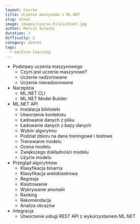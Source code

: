 ```yaml
---
layout: Course
title: Uczenie maszynowe z ML.NET
slug: mlnet
image: images/course-tiles/mlnet.jpg
author: Marcin Sulecki
duration: 3
difficulty: 2
category: dotnet
tags: 
  - machine-learning
---
```



* Podstawy uczenia maszynowego
	* Czym jest uczenie maszynowe?
	* Uczenie nadzorowane
 	* Uczenie nienadzorowane
* Narzędzia
	* ML.NET CLI
	* ML.NET Model Builder
* ML.NET API
 	* Instalacja biblioteki
 	* Utworzenie kontekstu
	* Ładowanie danych z pliku
	* Ładowanie danych z bazy danych
	* Wybór algorytmu
	* Podział zbioru na dane treningowe i testowe
	* Trenowanie modelu
	* Ocena modelu
	* Zwiększego dokładności modelu
	* Użycie modelu	
* Przegląd algorytmów
	* Klasyfikacja binarna
	* Klasyfikacja wieloklastrowa
 	* Regresja
	* Klastrowanie
	* Wykrywanie anomalii
	* Ranking
	* Rekomendacja
	* Analiza obrazów
* Integracja
	* Utworzenie usługi REST API z wykorzystaniem ML.NET


